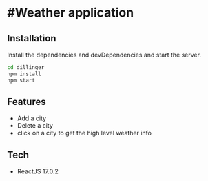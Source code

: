 # #Weather application
## Installation

Install the dependencies and devDependencies and start the server.

```sh
cd dillinger
npm install
npm start
```


## Features

- Add a city
- Delete a city
- click on a city to get the high level weather info



## Tech
- ReactJS 17.0.2
